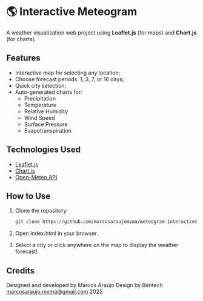 # 🌎 Interactive Meteogram

A weather visualization web project using **Leaflet.js** (for maps) and **Chart.js** (for charts).

## Features

- Interactive map for selecting any location;
- Choose forecast periods: 1, 3, 7, or 16 days;
- Quick city selection;
- Auto-generated charts for:
  - Precipitation
  - Temperature
  - Relative Humidity
  - Wind Speed
  - Surface Pressure
  - Evapotranspiration

## Technologies Used

- [Leaflet.js](https://leafletjs.com/)
- [Chart.js](https://www.chartjs.org/)
- [Open-Meteo API](https://open-meteo.com/)

## How to Use

1. Clone the repository:
   ```bash
   git clone https://github.com/marcosaraujomvma/meteogram-interactive.git
2. Open index.html in your browser.

3. Select a city or click anywhere on the map to display the weather forecast!

## Credits

Designed and developed by Marcos Araújo
Design by Bentech
marcosaraujo.mvma@gmail.com
2025